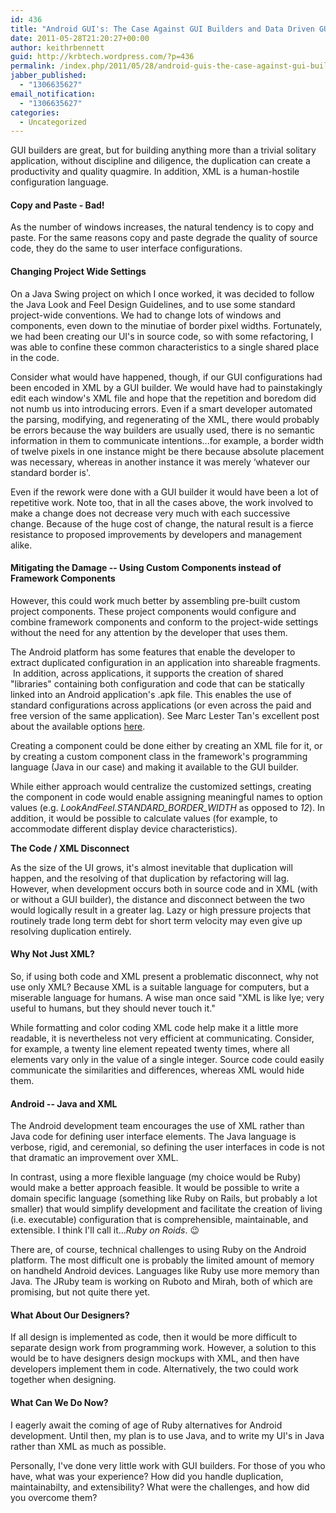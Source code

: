 ```yaml
---
id: 436
title: "Android GUI's: The Case Against GUI Builders and Data Driven GUI Configuration"
date: 2011-05-28T21:20:27+00:00
author: keithrbennett
guid: http://krbtech.wordpress.com/?p=436
permalink: /index.php/2011/05/28/android-guis-the-case-against-gui-builders-and-data-driven-gui-configuration/
jabber_published:
  - "1306635627"
email_notification:
  - "1306635627"
categories:
  - Uncategorized
---
```

GUI builders are great, but for building anything more than a trivial solitary application, without discipline and diligence, the duplication can create a productivity and quality quagmire. In addition, XML is a human-hostile configuration language.

#### Copy and Paste - Bad!

As the number of windows increases, the natural tendency is to copy and paste. For the same reasons copy and paste degrade the quality of source code, they do the same to user interface configurations.

#### Changing Project Wide Settings

On a Java Swing project on which I once worked, it was decided to follow the Java Look and Feel Design Guidelines, and to use some standard project-wide conventions. We had to change lots of windows and components, even down to the minutiae of border pixel widths. Fortunately, we had been creating our UI's in source code, so with some refactoring, I was able to confine these common characteristics to a single shared place in the code.

Consider what would have happened, though, if our GUI configurations had been encoded in XML by a GUI builder. We would have had to painstakingly edit each window's XML file and hope that the repetition and boredom did not numb us into introducing errors. Even if a smart developer automated the parsing, modifying, and regenerating of the XML, there would probably be errors because the way builders are usually used, there is no semantic information in them to communicate intentions...for example, a border width of twelve pixels in one instance might be there because absolute placement was necessary, whereas in another instance it was merely &#8216;whatever our standard border is'.

Even if the rework were done with a GUI builder it would have been a lot of repetitive work. Note too, that in all the cases above, the work involved to make a change does not decrease very much with each successive change. Because of the huge cost of change, the natural result is a fierce resistance to proposed improvements by developers and management alike.

#### Mitigating the Damage -- Using Custom Components instead of Framework Components

However, this could work much better by assembling pre-built custom project components. These project components would configure and combine framework components and conform to the project-wide settings without the need for any attention by the developer that uses them.

The Android platform has some features that enable the developer to extract duplicated configuration in an application into shareable fragments.  In addition, across applications, it supports the creation of shared "libraries" containing both configuration and code that can be statically linked into an Android application's .apk file. This enables the use of standard configurations across applications (or even across the paid and free version of the same application). See Marc Lester Tan's excellent post about the available options [here](http://groups.google.com/group/philippine-android-developers/browse_thread/thread/7b2444dbeefd3045 "Marc Lester-Tan's Post About Android Anti-Duplication Features").

Creating a component could be done either by creating an XML file for it, or by creating a custom component class in the framework's programming language (Java in our case) and making it available to the GUI builder.

While either approach would centralize the customized settings, creating the component in code would enable assigning meaningful names to option values (e.g. _LookAndFeel.STANDARD\_BORDER\_WIDTH_ as opposed to _12_). In addition, it would be possible to calculate values (for example, to accommodate different display device characteristics).

<span class="Apple-style-span" style="font-weight:bold;">The Code / XML Disconnect</span>

As the size of the UI grows, it's almost inevitable that duplication will happen, and the resolving of that duplication by refactoring will lag. However, when development occurs both in source code and in XML (with or without a GUI builder), the distance and disconnect between the two would logically result in a greater lag. Lazy or high pressure projects that routinely trade long term debt for short term velocity may even give up resolving duplication entirely.

#### Why Not Just XML?

So, if using both code and XML present a problematic disconnect, why not use only XML? Because XML is a suitable language for computers, but a miserable language for humans. A wise man once said "XML is like lye; very useful to humans, but they should never touch it."

While formatting and color coding XML code help make it a little more readable, it is nevertheless not very efficient at communicating. Consider, for example, a twenty line element repeated twenty times, where all elements vary only in the value of a single integer. Source code could easily communicate the similarities and differences, whereas XML would hide them.

#### Android -- Java and XML

The Android development team encourages the use of XML rather than Java code for defining user interface elements. The Java language is verbose, rigid, and ceremonial, so defining the user interfaces in code is not that dramatic an improvement over XML.

In contrast, using a more flexible language (my choice would be Ruby) would make a better approach feasible. It would be possible to write a domain specific language (something like Ruby on Rails, but probably a lot smaller) that would simplify development and facilitate the creation of living (i.e. executable) configuration that is comprehensible, maintainable, and extensible. I think I'll call it..._Ruby on Roids_. 😉

There are, of course, technical challenges to using Ruby on the Android platform. The most difficult one is probably the limited amount of memory on handheld Android devices. Languages like Ruby use more memory than Java. The JRuby team is working on Ruboto and Mirah, both of which are promising, but not quite there yet.

#### What About Our Designers?

If all design is implemented as code, then it would be more difficult to separate design work from programming work. However, a solution to this would be to have designers design mockups with XML, and then have developers implement them in code. Alternatively, the two could work together when designing.

#### What Can We Do Now?

I eagerly await the coming of age of Ruby alternatives for Android development. Until then, my plan is to use Java, and to write my UI's in Java rather than XML as much as possible.

Personally, I've done very little work with GUI builders. For those of you who have, what was your experience? How did you handle duplication, maintainabilty, and extensibility? What were the challenges, and how did you overcome them?